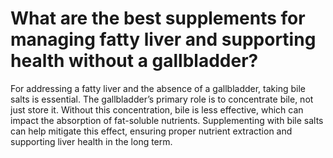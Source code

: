 # What are the best supplements for managing fatty liver and supporting health without a gallbladder?

For addressing a fatty liver and the absence of a gallbladder, taking bile salts is essential. The gallbladder’s primary role is to concentrate bile, not just store it. Without this concentration, bile is less effective, which can impact the absorption of fat-soluble nutrients. Supplementing with bile salts can help mitigate this effect, ensuring proper nutrient extraction and supporting liver health in the long term.